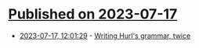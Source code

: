 # [Published on 2023-07-17](index.md)

* [2023-07-17, 12:01:29](https://lobste.rs/s/qmow1z/writing_hurl_s_grammar_twice) - [Writing Hurl's grammar, twice](https://ntietz.com/blog/writing-hurl-grammar/)
